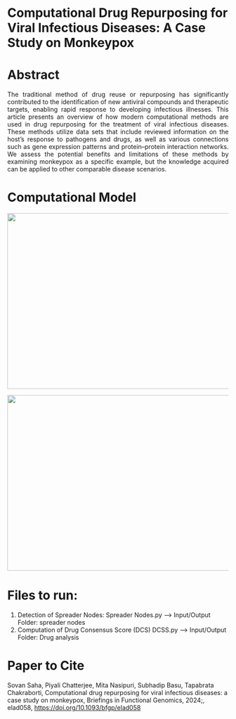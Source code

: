 # Computational Drug Repurposing for Viral Infectious Diseases: A Case Study on Monkeypox

# Abstract

<p align="justify">
The traditional method of drug reuse or repurposing has significantly contributed to the identification of new antiviral compounds and therapeutic targets, enabling rapid response to developing infectious illnesses. This article presents an overview of how modern computational methods are used in drug repurposing for the treatment of viral infectious diseases. These methods utilize data sets that include reviewed information on the host’s response to pathogens and drugs, as well as various connections such as gene expression patterns and protein–protein interaction networks. We assess the potential benefits and limitations of these methods by examining monkeypox as a specific example, but the knowledge acquired can be applied to other comparable disease scenarios.
</p>

# Computational Model

<p align="center">
  <img width="700" height="400" src="https://github.com/CMATERJU-BIOINFO/-Computational-Drug-Repurposing-for-Viral-Infectious-Diseases-A-Case-Study-on-Monkeypox/assets/41225514/3e7fc9fe-80e8-4f9a-83ed-32a8778abc7e">
</p>

<p align="center">
  <img width="700" height="400" src="https://github.com/CMATERJU-BIOINFO/-Computational-Drug-Repurposing-for-Viral-Infectious-Diseases-A-Case-Study-on-Monkeypox/assets/41225514/d2a625de-305c-458b-84a8-f757df3ff663">
</p>

# Files to run:

1. Detection of Spreader Nodes: Spreader Nodes.py --> Input/Output Folder: spreader nodes
3. Computation of Drug Consensus Score (DCS) DCSS.py --> Input/Output Folder: Drug analysis
   
# Paper to Cite

Sovan Saha, Piyali Chatterjee, Mita Nasipuri, Subhadip Basu, Tapabrata Chakraborti, Computational drug repurposing for viral infectious diseases: a case study on monkeypox, Briefings in Functional Genomics, 2024;, elad058, https://doi.org/10.1093/bfgp/elad058
